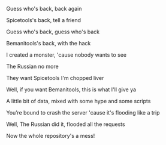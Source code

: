 Guess who's back, back again

Spicetools's back, tell a friend

Guess who's back, guess who's back

Bemanitools's back, with the hack

I created a monster, 'cause nobody wants to see

The Russian no more

They want Spicetools I'm chopped liver

Well, if you want Bemanitools, this is what I'll give ya

A little bit of data, mixed with some hype and some scripts

You’re bound to crash the server 'cause it's flooding like a trip

Well, The Russian did it, flooded all the requests

Now the whole repository's a mess!
